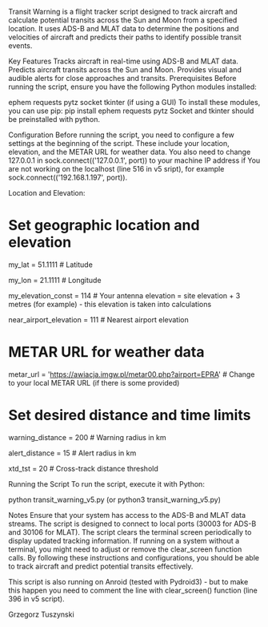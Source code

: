 Transit Warning is a flight tracker script designed to track aircraft and calculate potential transits across the Sun and Moon from a specified location.
It uses ADS-B and MLAT data to determine the positions and velocities of aircraft and predicts their paths to identify possible transit events.

Key Features
Tracks aircraft in real-time using ADS-B and MLAT data.
Predicts aircraft transits across the Sun and Moon.
Provides visual and audible alerts for close approaches and transits.
Prerequisites
Before running the script, ensure you have the following Python modules installed:

ephem
requests
pytz
socket
tkinter (if using a GUI)
To install these modules, you can use pip: pip install ephem requests pytz
Socket and tkinter should be preinstalled with python.

Configuration
Before running the script, you need to configure a few settings at the beginning of the script. These include your location, elevation, and the METAR URL for weather data.
You also need to change 127.0.0.1 in sock.connect(('127.0.0.1', port)) to your machine IP address if You are not working on the localhost (line 516 in v5 sript), for example sock.connect(('192.168.1.197', port)).

Location and Elevation:
# Set geographic location and elevation
my_lat = 51.1111  # Latitude

my_lon = 21.1111  # Longitude

my_elevation_const = 114  # Your antenna elevation = site elevation + 3 metres (for example) - this elevation is taken into calculations

near_airport_elevation = 111  # Nearest airport elevation

# METAR URL for weather data
metar_url = 'https://awiacja.imgw.pl/metar00.php?airport=EPRA'  # Change to your local METAR URL (if there is some provided)

# Set desired distance and time limits
warning_distance = 200  # Warning radius in km

alert_distance = 15  # Alert radius in km

xtd_tst = 20  # Cross-track distance threshold


Running the Script
To run the script, execute it with Python:

python transit_warning_v5.py (or python3 transit_warning_v5.py)

Notes
Ensure that your system has access to the ADS-B and MLAT data streams. The script is designed to connect to local ports (30003 for ADS-B and 30106 for MLAT).
The script clears the terminal screen periodically to display updated tracking information. If running on a system without a terminal, you might need to adjust or remove the clear_screen function calls.
By following these instructions and configurations, you should be able to track aircraft and predict potential transits effectively.

This script is also running on Anroid (tested with Pydroid3) - but to make this happen you need to comment the line with clear_screen() function (line 396 in v5 script).

Grzegorz Tuszynski
